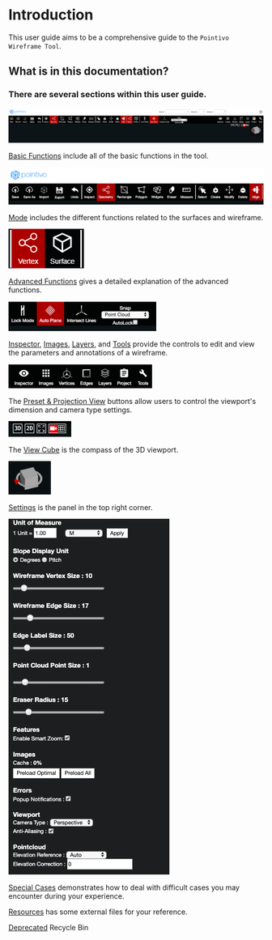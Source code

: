 # Introduction

This user guide aims to be a comprehensive guide to the `Pointivo Wireframe Tool`.

## What is in this documentation?

### **There are several sections within this user guide.**

![](.gitbook/assets/image%20%281%29.png)

[Basic Functions](basic-function/) include all of the basic functions in the tool.

![](.gitbook/assets/picture2%20%281%29.png)

[Mode](mode/) includes the different functions related to the surfaces and wireframe.

![](.gitbook/assets/vertex-and-surface-mode.png)

[Advanced Functions](advanced-function/) gives a detailed explanation of the advanced functions.

![](.gitbook/assets/picture3.png)

[Inspector](properties.md), [Images](images/), [Layers](layers/), and [Tools](tools/) provide the controls to edit and view the parameters and annotations of a wireframe.

![](.gitbook/assets/picture4%20%281%29.png)

The [Preset & Projection View](preset-and-projection-view.md) buttons allow users to control the viewport's dimension and camera type settings.

![](.gitbook/assets/picture5.png)

The [View Cube](view-cube.md) is the compass of the 3D viewport.

![](.gitbook/assets/picture6%20%281%29.png)

[Settings](settings.md) is the panel in the top right corner.

![](.gitbook/assets/p8.png)

[Special Cases](special-cases/) demonstrates how to deal with difficult cases you may encounter during your experience.

[Resources](resources/) has some external files for your reference.

[Deprecated](deprecated/) Recycle Bin

